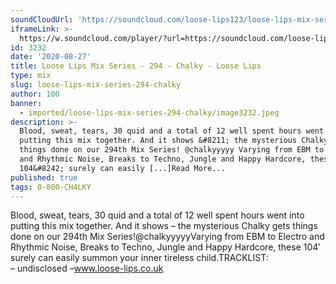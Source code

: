 ```yaml
---
soundCloudUrl: 'https://soundcloud.com/loose-lips123/loose-lips-mix-series-294-chalky'
iframeLink: >-
  https://w.soundcloud.com/player/?url=https://soundcloud.com/loose-lips123/loose-lips-mix-series-294-chalky&color=00aabb&auto_play=false&hide_related=false&show_comments=true&show_user=true&show_reposts=false
id: 3232
date: '2020-08-27'
title: Loose Lips Mix Series - 294 - Chalky - Loose Lips
type: mix
slug: loose-lips-mix-series-294-chalky
author: 100
banner:
  - imported/loose-lips-mix-series-294-chalky/image3232.jpeg
description: >-
  Blood, sweat, tears, 30 quid and a total of 12 well spent hours went into
  putting this mix together. And it shows &#8211; the mysterious Chalky gets
  things done on our 294th Mix Series! @chalkyyyyy Varying from EBM to Electro
  and Rhythmic Noise, Breaks to Techno, Jungle and Happy Hardcore, these
  104&#8242; surely can easily [...]Read More...
published: true
tags: 0-800-CH4LKY
---
```

Blood, sweat, tears, 30 quid and a total of 12 well spent hours went into putting this mix together. And it shows – the mysterious Chalky gets things done on our 294th Mix Series!@chalkyyyyyVarying from EBM to Electro and Rhythmic Noise, Breaks to Techno, Jungle and Happy Hardcore, these 104′ surely can easily summon your inner tireless child.TRACKLIST:  
– undisclosed –www.loose-lips.co.uk